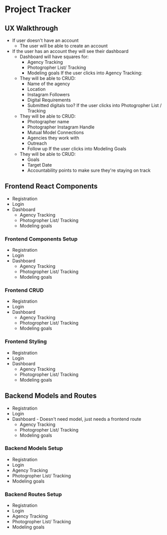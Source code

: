 # Project Tracker 

## UX Walkthrough 
- If user doesn't have an account 
  - The user will be able to create an account 
- If the user has an account they will see their dashboard 
  - Dashboard will have squares for: 
    - Agency Tracking 
    - Photogropher List/ Tracking 
    - Modeling goals 
If the user clicks into Agency Tracking: 
  - They will be able to CRUD: 
    - Name of the agency 
    - Location 
    - Instagram Followers 
    - Digital Requirements 
    - Submitted digitals too? 
If the user clicks into Photogropher List / Tracking 
  - They will be able to CRUD: 
    - Photographer name 
    - Photographer Instagram Handle 
    - Mutual Model Connections 
    - Agencies they work with 
    - Outreach 
    - Follow up 
If the user clicks into Modeling Goals 
  - They will be able to CRUD: 
    - Goals 
    - Target Date 
    - Accountability points to make sure they're staying on track 

## Frontend React Components 
- Registration 
- Login  
- Dashboard 
  - Agency Tracking 
  - Photogropher List/ Tracking 
  - Modeling goals

### Frontend Components Setup 
- Registration 
- Login  
- Dashboard 
  - Agency Tracking 
  - Photogropher List/ Tracking 
  - Modeling goals

### Frontend CRUD  
- Registration 
- Login  
- Dashboard 
  - Agency Tracking 
  - Photogropher List/ Tracking 
  - Modeling goals

### Frontend Styling 
- Registration 
- Login  
- Dashboard 
  - Agency Tracking 
  - Photogropher List/ Tracking 
  - Modeling goals

## Backend Models and Routes 
- Registration 
- Login  
- Dashboard - Doesn't need model, just needs a frontend route 
  - Agency Tracking 
  - Photogropher List/ Tracking 
  - Modeling goals

### Backend Models Setup 
- Registration 
- Login  
- Agency Tracking 
- Photogropher List/ Tracking 
- Modeling goals

### Backend Routes Setup 
- Registration 
- Login   
- Agency Tracking 
- Photogropher List/ Tracking 
- Modeling goals